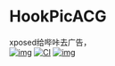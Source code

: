 # HookPicACG
xposed给哔咔去广告，  
[![img](https://img.shields.io/badge/%E6%9B%B4%E6%96%B0%E6%97%A5%E5%BF%97-ChangeLog-brightgreen)](https://github.com/AoEiuV020/HookPicACG/blob/main/ChangeLog.txt)
[![CI](https://github.com/AoEiuV020/HookPicACG/actions/workflows/main.yml/badge.svg)](https://github.com/AoEiuV020/HookPicACG/actions/workflows/main.yml)
[![img](https://img.shields.io/github/v/release/AoEiuV020/HookPicACG.svg?include_prereleases)](https://github.com/AoEiuV020/HookPicACG/releases)

